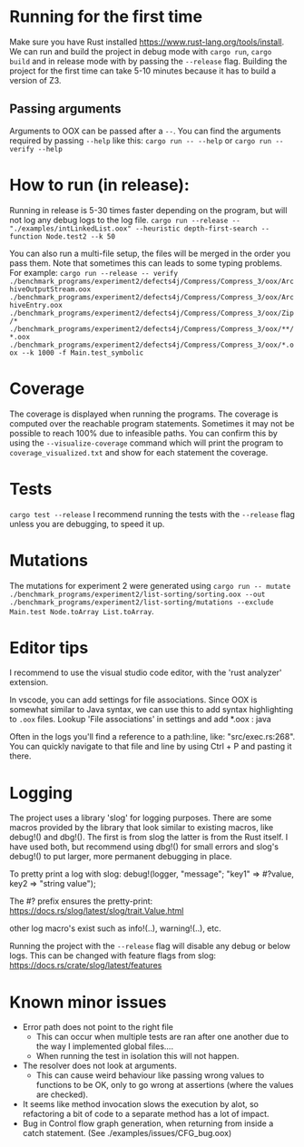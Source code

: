 # Running for the first time
Make sure you have Rust installed <https://www.rust-lang.org/tools/install>.
We can run and build the project in debug mode with `cargo run`, `cargo build` and in release mode with by passing the `--release` flag.
Building the project for the first time can take 5-10 minutes because it has to build a version of Z3.

## Passing arguments
Arguments to OOX can be passed after a `--`.
You can find the arguments required by passing `--help` like this:
`cargo run -- --help` or  `cargo run -- verify --help`


# How to run (in release):
Running in release is 5-30 times faster depending on the program, but will not log any debug logs to the log file.
`cargo run --release -- "./examples/intLinkedList.oox" --heuristic depth-first-search --function Node.test2 --k 50`

You can also run a multi-file setup, the files will be merged in the order you pass them. Note that sometimes this can leads to some typing problems. For example:
`cargo run --release -- verify ./benchmark_programs/experiment2/defects4j/Compress/Compress_3/oox/ArchiveOutputStream.oox ./benchmark_programs/experiment2/defects4j/Compress/Compress_3/oox/ArchiveEntry.oox ./benchmark_programs/experiment2/defects4j/Compress/Compress_3/oox/Zip/* ./benchmark_programs/experiment2/defects4j/Compress/Compress_3/oox/**/*.oox ./benchmark_programs/experiment2/defects4j/Compress/Compress_3/oox/*.oox --k 1000 -f Main.test_symbolic`

# Coverage
The coverage is displayed when running the programs. The coverage is computed over the reachable program statements. Sometimes it may not be possible to reach 100% due to infeasible paths. 
You can confirm this by using the `--visualize-coverage` command which will print the program to `coverage_visualized.txt` and show for each statement the coverage.

# Tests
`cargo test --release`
I recommend running the tests with the `--release` flag unless you are debugging, to speed it up.

# Mutations
The mutations for experiment 2 were generated using
`cargo run -- mutate ./benchmark_programs/experiment2/list-sorting/sorting.oox --out ./benchmark_programs/experiment2/list-sorting/mutations --exclude Main.test Node.toArray List.toArray`.


# Editor tips
I recommend to use the visual studio code editor, with the 'rust analyzer' extension.

In vscode, you can add settings for file associations. Since OOX is somewhat similar to Java syntax, we can use this to add syntax highlighting to `.oox` files.
Lookup 'File associations' in settings and add *.oox : java

Often in the logs you'll find a reference to a path:line, like:  "src/exec.rs:268". You can quickly navigate to that file and line by using Ctrl + P and pasting it there.

# Logging
The project uses a library 'slog' for logging purposes.
There are some macros provided by the library that look similar to existing macros, like debug!() and dbg!(). 
The first is from slog the latter is from the Rust itself. I have used both, but recommend using dbg!() for small errors and slog's debug!() to put larger, more permanent debugging in place.

To pretty print a log with slog: 
debug!(logger, "message"; "key1" => #?value, key2 => "string value");

The #? prefix ensures the pretty-print: 
https://docs.rs/slog/latest/slog/trait.Value.html

other log macro's exist such as info!(..), warning!(..), etc.


Running the project with the `--release` flag will disable any debug or below logs.
This can be changed with feature flags from slog: <https://docs.rs/crate/slog/latest/features>

# Known minor issues
- Error path does not point to the right file
    - This can occur when multiple tests are ran after one another due to the way I implemented global files....
    - When running the test in isolation this will not happen.
- The resolver does not look at arguments.
    - This can cause weird behaviour like passing wrong values to functions to be OK, only to go wrong at assertions (where the values are checked).
- It seems like method invocation slows the execution by alot, so refactoring a bit of code to a separate method has a lot of impact.
- Bug in Control flow graph generation, when returning from inside a catch statement. (See ./examples/issues/CFG_bug.oox)